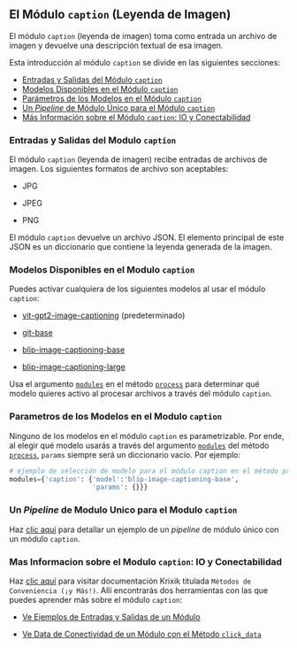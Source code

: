## El Módulo `caption` (Leyenda de Imagen)

El módulo `caption` (leyenda de imagen) toma como entrada un archivo de imagen y devuelve una descripción textual de esa imagen.

Esta introducción al módulo `caption` se divide en las siguientes secciones:

- [Entradas y Salidas del Módulo `caption`](#entradas-y-salidas-del-modulo-caption)
- [Modelos Disponibles en el Módulo `caption`](#modelos-disponibles-en-el-modulo-caption)
- [Parámetros de los Modelos en el Módulo `caption`](#parametros-de-los-modelos-en-el-modulo-caption)
- [Un *Pipeline* de Módulo Único para el Módulo `caption`](#un-pipeline-de-modulo-unico-para-el-modulo-caption)
- [Más Información sobre el Módulo `caption`: IO y Conectabilidad](#mas-informacion-sobre-el-modulo-caption-io-y-conectabilidad)

### Entradas y Salidas del Modulo `caption`

El módulo `caption` (leyenda de imagen) recibe entradas de archivos de imagen. Los siguientes formatos de archivo son aceptables:

- JPG

- JPEG

- PNG

El módulo `caption` devuelve un archivo JSON. El elemento principal de este JSON es un diccionario que contiene la leyenda generada de la imagen.

### Modelos Disponibles en el Modulo `caption`

Puedes activar cualquiera de los siguientes modelos al usar el módulo `caption`:

- [vit-gpt2-image-captioning](https://huggingface.co/nlpconnect/vit-gpt2-image-captioning) (predeterminado)

- [git-base](https://huggingface.co/microsoft/git-base)

- [blip-image-captioning-base](https://huggingface.co/Salesforce/blip-image-captioning-base)

- [blip-image-captioning-large](https://huggingface.co/Salesforce/blip-image-captioning-large)

Usa el argumento [`modules`](../../sistema/parametros_y_procesar_archivos_a_traves_de_pipelines/metodo_process_procesar.md#seleccion-de-modelo-por-medio-del-argumento-modules) en el método [`process`](../../sistema/parametros_y_procesar_archivos_a_traves_de_pipelines/metodo_process_procesar.md) para determinar qué modelo quieres activo al procesar archivos a través del módulo `caption`.

### Parametros de los Modelos en el Modulo `caption`

Ninguno de los modelos en el módulo `caption` es parametrizable. Por ende, al elegir qué modelo usarás a través del argumento [`modules`](../../sistema/parametros_y_procesar_archivos_a_traves_de_pipelines/metodo_process_procesar.md#seleccion-de-modelo-por-medio-del-argumento-modules) del método [`process`](../../sistema/parametros_y_procesar_archivos_a_traves_de_pipelines/metodo_process_procesar.md), `params` siempre será un diccionario vacío. Por ejemplo:

```python
# ejemplo de selección de modelo para el módulo caption en el método process
modules={'caption': {'model':'blip-image-captioning-base',
                     'params': {}}}
```

### Un *Pipeline* de Modulo Unico para el Modulo `caption`

Haz [clic aquí](../../ejemplos/ejemplos_pipelines_modulo_unico/unico_caption_leyenda_de_imagen.md) para detallar un ejemplo de un *pipeline* de módulo único con un módulo `caption`.

### Mas Informacion sobre el Modulo `caption`: IO y Conectabilidad

Haz [clic aquí](../../sistema/metodos_de_conveniencia/metodos_de_conveniencia.md) para visitar documentación Krixik titulada `Métodos de Conveniencia (¡y Más!)`. Allí encontrarás dos herramientas con las que puedes aprender más sobre el módulo `caption`: 

- [Ve Ejemplos de Entradas y Salidas de un Módulo](../../sistema/metodos_de_conveniencia/metodos_de_conveniencia.md#ve-ejemplos-de-entradas-y-salidas-de-un-modulo)

- [Ve Data de Conectividad de un Módulo con el Método `click_data`](../../sistema/metodos_de_conveniencia/metodos_de_conveniencia.md#ve-data-de-conectividad-de-un-modulo-con-el-metodo-click_data)
